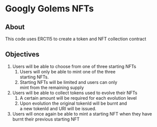 # Googly Golems NFTs

## About
This code uses ERC115 to create a token and NFT collection contract

## Objectives
1. Users will be able to choose from one of three starting NFTs
    1. Users will only be able to mint one of the three\
        starting NFTs.
    2. Starting NFTs will be limited and users can only\
        mint from the remaining supply
2. Users will be able to collect tokens used to evolve their NFTs
    1. A certain amount will be required for each evolution level
    2. Upon evolution the original tokenId will be burnt and\
        a new tokenId and URI will be issued.
3. Users will once again be able to mint a starting NFT when they have\
    burnt their previous starting NFT